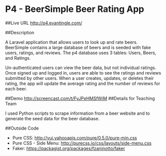 # P4 - BeerSimple Beer Rating App

##Live URL
<http://p4.evantingle.com/>

##Description

A Laravel application that allows users to look up and rate beers. BeerSimple contains a large database of beers and is seeded with fake users, ratings, and reviews. The p4 database uses 3 tables: Users, Beers, and Ratings.

Un-authenticated users can view the beer data, but not individual ratings. Once signed up and logged in, users are able to see the ratings and reviews submitted by other users. When a user creates, updates, or deletes their rating, the app will update the average rating and the number of reviews for each beer.

##Demo
<http://screencast.com/t/FyJPeHMSfWiM>
##Details for Teaching Team

I used Python scripts to scrape information from a beer website and to generate the seed data for the beer database.


##Outside Code

*	Pure CSS: http://yui.yahooapis.com/pure/0.5.0/pure-min.css
*	Pure CSS - Side Menu: http://purecss.io/css/layouts/side-menu.css
*	Faker: https://packagist.org/packages/fzaninotto/faker
